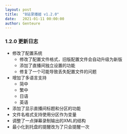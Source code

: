 ```yaml
---
layout: post
title:  "B站录播姬 v1.2.0"
date:   2021-01-11 00:00:00
author: Genteure
---
```


### 1.2.0 更新日志

- 修改了配置系统
  - 修改了配置文件格式，旧版配置文件会自动升级为新版
  - 添加了直播间独立设置的功能
  - 修复了一个可能导致丢失配置文件的问题
- 增加了多语言支持
  - 简中
  - 繁中
  - 日语
  - 英语
- 添加了显示直播间标题和分区的功能
- 文件名格式支持使用分区作为变量
- 调整了一点弹幕录制输出的XML的结构
- 最小化到托盘的提醒改为了只会提醒一次
